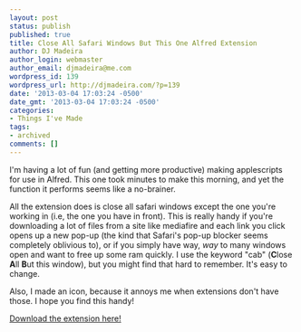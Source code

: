 ```yaml
---
layout: post
status: publish
published: true
title: Close All Safari Windows But This One Alfred Extension
author: DJ Madeira
author_login: webmaster
author_email: djmadeira@me.com
wordpress_id: 139
wordpress_url: http://djmadeira.com/?p=139
date: '2013-03-04 17:03:24 -0500'
date_gmt: '2013-03-04 17:03:24 -0500'
categories:
- Things I've Made
tags: 
- archived
comments: []
---
```

I'm having a lot of fun (and getting more productive) making applescripts for use in Alfred. This one took minutes to make this morning, and yet the function it performs seems like a no-brainer.

All the extension does is close all safari windows except the one you're working in (i.e, the one you have in front). This is really handy if you're downloading a lot of files from a site like mediafire and each link you click opens up a new pop-up (the kind that Safari's pop-up blocker seems completely oblivious to), or if you simply have way, <em>way</em> to many windows open and want to free up some ram quickly. I use the keyword "cab" (<strong>C</strong>lose <strong>A</strong>ll <strong>B</strong>ut this window), but you might find that hard to remember. It's easy to change.

Also, I made an icon, because it annoys me when extensions don't have those. I hope you find this handy!

<a href="http://djmadeira.com/wp-content/uploads/2013/03/closeAllWindowsButThis.alfredextension">Download the extension here!</a>
